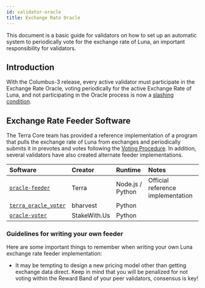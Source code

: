 ```yaml
---
id: validator-oracle
title: Exchange Rate Oracle
---
```


This document is a basic guide for validators on how to set up an automatic system to periodically vote for the exchange rate of Luna, an important responsibility for validators.

## Introduction

With the Columbus-3 release, every active validator must participate in the Exchange Rate Oracle, voting periodically for the active Exchange Rate of Luna, and not participating in the Oracle process is now a [slashing condition](dev-spec-oracle.md#slashing).

## Exchange Rate Feeder Software

The Terra Core team has provided a reference implementation of a program that pulls the exchange rate of Luna from exchanges and periodically submits it in prevotes and votes following the [Voting Procedure](dev-spec-oracle.md#voting-procedure). In addition, several validators have also created alternate feeder implementations.

| Software | Creator | Runtime | Notes |
| :-- | :-- | :-- | :-- |
| [`oracle-feeder`](https://github.com/terra-project/oracle-feeder/tree/columbus-3) | Terra | Node.js / Python | Official reference implementation |
| [`terra_oracle_voter`](https://github.com/b-harvest/terra_oracle_voter) | bharvest | Python | |
| [`oracle-voter`](https://github.com/stakewithus/oracle-voter) | StakeWith.Us | Python | |

### Guidelines for writing your own feeder

Here are some important things to remember when writing your own Luna exchange rate feeder implementation:

- It may be tempting to design a new pricing model other than getting exchange data direct. Keep in mind that you will be penalized for not voting within the Reward Band of your peer validators, consensus is key!